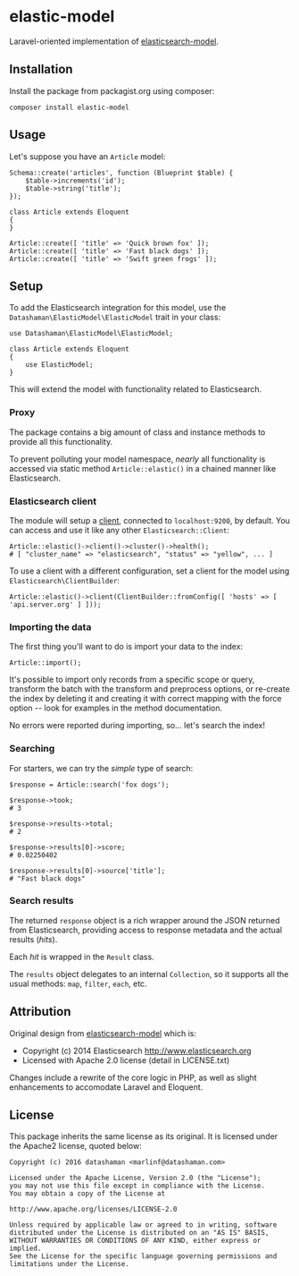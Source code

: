 # elastic-model

Laravel-oriented implementation of [elasticsearch-model](https://github.com/elastic/elasticsearch-rails/tree/master/elasticsearch-model).

## Installation

Install the package from packagist.org using composer:

    composer install elastic-model

## Usage

Let's suppose you have an `Article` model:

    Schema::create('articles', function (Blueprint $table) {
        $table->increments('id');
        $table->string('title');
    });

    class Article extends Eloquent
    {
    }

    Article::create([ 'title' => 'Quick brown fox' ]);
    Article::create([ 'title' => 'Fast black dogs' ]);
    Article::create([ 'title' => 'Swift green frogs' ]);

## Setup

To add the Elasticsearch integration for this model, use the `Datashaman\ElasticModel\ElasticModel` trait in your class:

    use Datashaman\ElasticModel\ElasticModel;

    class Article extends Eloquent
    {
        use ElasticModel;
    }

This will extend the model with functionality related to Elasticsearch.

### Proxy

The package contains a big amount of class and instance methods to provide all this functionality.

To prevent polluting your model namespace, *nearly* all functionality is accessed via static method `Article::elastic()` in a chained manner like Elasticsearch.

### Elasticsearch client

The module will setup a [client](https://github.com/elasticsearch/elasticsearch-ruby/tree/master/elasticsearch), connected to `localhost:9200`, by default. You can access and use it like any other `Elasticsearch::Client`:

    Article::elastic()->client()->cluster()->health();
    # [ "cluster_name" => "elasticsearch", "status" => "yellow", ... ]

To use a client with a different configuration, set a client for the model using `Elasticsearch\ClientBuilder`:

    Article::elastic()->client(ClientBuilder::fromConfig([ 'hosts' => [ 'api.server.org' ] ]));

### Importing the data

The first thing you'll want to do is import your data to the index:

    Article::import();

It's possible to import only records from a specific scope or query, transform the batch with the transform and preprocess options, or re-create the index by deleting it and creating it with correct mapping with the force option -- look for examples in the method documentation.

No errors were reported during importing, so... let's search the index!

### Searching

For starters, we can try the *simple* type of search:

    $response = Article::search('fox dogs');

    $response->took;
    # 3

    $response->results->total;
    # 2

    $response->results[0]->score;
    # 0.02250402

    $response->results[0]->source['title'];
    # "Fast black dogs"

### Search results

The returned `response` object is a rich wrapper around the JSON returned from Elasticsearch, providing access to response metadata and the actual results (*hits*).

Each *hit* is wrapped in the `Result` class.

The `results` object delegates to an internal `Collection`, so it supports all the usual methods: `map`, `filter`, `each`, etc.

## Attribution

Original design from [elasticsearch-model](https://github.com/elastic/elasticsearch-rails/tree/master/elasticsearch-model) which is:

* Copyright (c) 2014 Elasticsearch <http://www.elasticsearch.org>
* Licensed with Apache 2.0 license (detail in LICENSE.txt)

Changes include a rewrite of the core logic in PHP, as well as slight enhancements to accomodate Laravel and Eloquent.

## License

This package inherits the same license as its original. It is licensed under the Apache2 license, quoted below:

    Copyright (c) 2016 datashaman <marlinf@datashaman.com>

    Licensed under the Apache License, Version 2.0 (the "License");
    you may not use this file except in compliance with the License.
    You may obtain a copy of the License at

    http://www.apache.org/licenses/LICENSE-2.0

    Unless required by applicable law or agreed to in writing, software
    distributed under the License is distributed on an "AS IS" BASIS,
    WITHOUT WARRANTIES OR CONDITIONS OF ANY KIND, either express or implied.
    See the License for the specific language governing permissions and
    limitations under the License.
